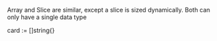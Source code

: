 Array and Slice are similar, except a slice is sized dynamically.  Both can only have a single data type

card := []string{}